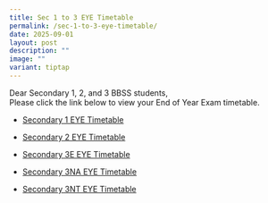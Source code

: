 ```yaml
---
title: Sec 1 to 3 EYE Timetable
permalink: /sec-1-to-3-eye-timetable/
date: 2025-09-01
layout: post
description: ""
image: ""
variant: tiptap
---
```

<p>Dear Secondary 1, 2, and 3 BBSS students,
<br>Please click the link below to view your End of Year Exam timetable.</p>
<ul data-tight="true" class="tight">
<li>
<p><a href="/files/2025_EYE_Timetable___Sec_1.pdf" rel="noopener noreferrer nofollow" target="_blank">Secondary 1 EYE Timetable</a>
</p>
</li>
<li>
<p><a href="/files/2025_EYE_Timetable___Sec_2.pdf" rel="noopener noreferrer nofollow" target="_blank">Secondary 2 EYE Timetable</a>
</p>
<p></p>
</li>
<li>
<p><a href="/files/2025_EYE_Timetable___Sec_3E.pdf" rel="noopener noreferrer nofollow" target="_blank">Secondary 3E EYE Timetable</a>
</p>
</li>
<li>
<p><a href="/files/2025_EYE_Timetable___Sec_3NA.pdf" rel="noopener noreferrer nofollow" target="_blank">Secondary 3NA EYE Timetable</a>
</p>
</li>
<li>
<p><a href="/files/2025_EYE_Timetable___Sec_3NT.pdf" rel="noopener noreferrer nofollow" target="_blank">Secondary 3NT EYE Timetable</a>
</p>
</li>
</ul>
<p></p>